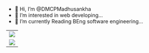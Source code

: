 - 👋 Hi, I’m @DMCPMadhusankha
- 👀 I’m interested in web developing...
- 🌱 I’m currently Reading BEng software engineering...

<table>
<tr>
<td><img src ="https://github-readme-stats.vercel.app/api?username=DMCPMadhusankha&count_private=true&include_all_commits=true%22"></td>
</tr>
<tr>
<td><img src ="http://github-readme-streak-stats.herokuapp.com/?user=DMCPMadhusankha&hide_border=true&background=ffffff&currStreakLabel=ffffff&date_format=j%20M%5B%20Y%5D%22"></td>
</tr>
</table>



<!---
DMCPMadhusankha/DMCPMadhusankha is a ✨ special ✨ repository because its `README.md` (this file) appears on your GitHub profile.
You can click the Preview link to take a look at your changes.
--->
